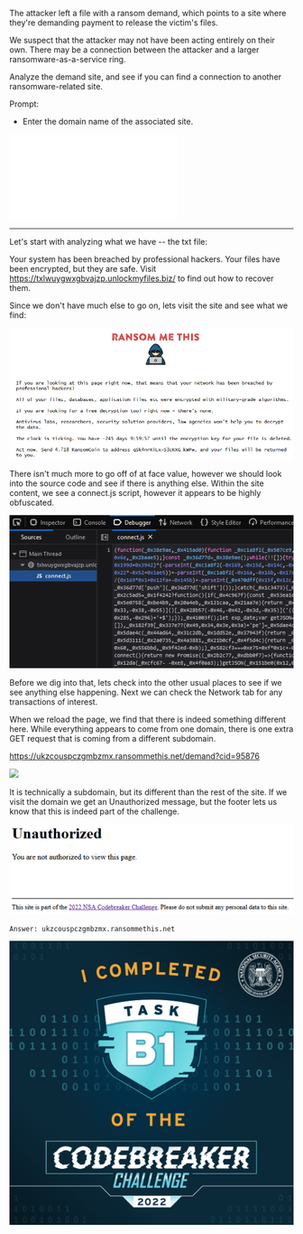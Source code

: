 The attacker left a file with a ransom demand, which points to a site where they're demanding payment to release the victim's files.

We suspect that the attacker may not have been acting entirely on their own. There may be a connection between the attacker and a larger ransomware-as-a-service ring.

Analyze the demand site, and see if you can find a connection to another ransomware-related site.

Prompt:
-   Enter the domain name of the associated site.

![YOUR_FILES_ARE_SAFE.txt](/B1/Files/YOUR_FILES_ARE_SAFE.txt)

---

Let's start with analyzing what we have -- the txt file:


Your system has been breached by professional hackers.  Your files have been encrypted, but they are safe.
Visit https://txlwuygwxgbvajzp.unlockmyfiles.biz/ to find out how to recover them.

Since we don't have much else to go on, lets visit the site and see what we find:

![](/B1/Files/Pasted%20image%2020221116205658.png)

There isn't much more to go off of at face value, however we should look into the source code and see if there is anything else.
Within the site content, we see a connect.js script, however it appears to be highly obfuscated.

![](/B1/Files/Pasted%20image%2020221116211005.png)

Before we dig into that, lets check into the other usual places to see if we see anything else happening.  Next we can check the Network tab for any transactions of interest.  

When we reload the page, we find that there is indeed something different here.  While everything appears to come from one domain, there is one extra GET request that is coming from a different subdomain.  

https://ukzcouspczgmbzmx.ransommethis.net/demand?cid=95876

![](/B1/Files/Pasted%20image%2020221101202041)

It is technically a subdomain, but its different than the rest of the site.  If we visit the domain we get an Unauthorized message, but the footer lets us know that this is indeed part of the challenge.

![](/B1/Files/Pasted%20image%2020221116220423.png)

```
Answer: ukzcouspczgmbzmx.ransommethis.net
```

![](/B1/Files/badgeb1.png)
